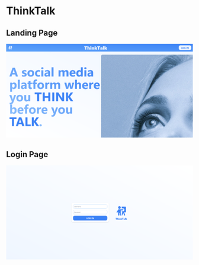 # ThinkTalk

## Landing Page

![Landing Page Screenshot](landing-page-screenshot.png)

## Login Page

![Login Page Screenshot](login-page-screenshot.png)
